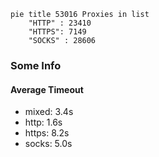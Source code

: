 
```mermaid
pie title 53016 Proxies in list
    "HTTP" : 23410
    "HTTPS": 7149
    "SOCKS" : 28606
```

### Some Info
#### Average Timeout

- mixed: 3.4s
- http: 1.6s
- https: 8.2s
- socks: 5.0s